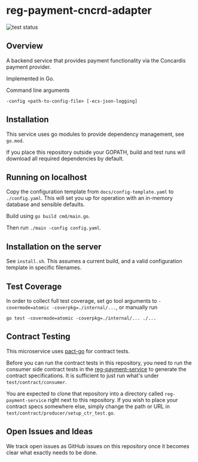 # reg-payment-cncrd-adapter

<img src="https://github.com/eurofurence/reg-payment-cncrd-adapter/actions/workflows/go.yml/badge.svg" alt="test status"/>

## Overview

A backend service that provides payment functionality via the Concardis payment provider.

Implemented in Go.

Command line arguments
```
-config <path-to-config-file> [-ecs-json-logging]
```

## Installation

This service uses go modules to provide dependency management, see `go.mod`.

If you place this repository outside your GOPATH, build and test runs will download all required
dependencies by default.

## Running on localhost

Copy the configuration template from `docs/config-template.yaml` to `./config.yaml`. This will set you up
for operation with an in-memory database and sensible defaults.

Build using `go build cmd/main.go`.

Then run `./main -config config.yaml`.

## Installation on the server

See `install.sh`. This assumes a current build, and a valid configuration template in specific filenames.

## Test Coverage

In order to collect full test coverage, set go tool arguments to `-covermode=atomic -coverpkg=./internal/...`,
or manually run
```
go test -covermode=atomic -coverpkg=./internal/... ./...
```

## Contract Testing

This microservice uses [pact-go](https://github.com/pact-foundation/pact-go#installation) for contract tests.

Before you can run the contract tests in this repository, you need to run the consumer side contract tests
in the [reg-payment-service](https://github.com/eurofurence/reg-payment-service) to generate
the contract specifications. It is sufficient to just run what's under `test/contract/consumer`.

You are expected to clone that repository into a directory called `reg-payment-service`
right next to this repository. If you wish to place your contract specs somewhere else, simply change the
path or URL in `test/contract/producer/setup_ctr_test.go`.

## Open Issues and Ideas

We track open issues as GitHub issues on this repository once it becomes clear what exactly needs to be done.
